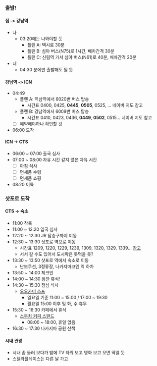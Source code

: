 ### 출발!
#### 집 -> 강남역
- 나
	- 03:20에는 나와야할 듯
		- 플랜 A: 택시로 30분
		- 플랜 B: 심야 버스(N75)로 1시간, 배차간격 30분
		- 플랜 C: 신림역 가서 심야 버스(N61)로 40분, 배차간격 20분
- 너
	- 04:30 분에만 출발해도 될 듯
#### 강남역 -> ICN
- 04:49 
	- 플랜 A: 역삼역에서 6020번 버스 탑승
		- 시간표 0400, 0425, **0445**, **0505**, 0525, ... 네이버 지도 참고
	- 플랜 B: 강남역에서 6009번 버스 탑승
		- 시간표 0410, 0423, 0436, **0449**, **0502**, 0515... 네이버 지도 참고
	- [ ] 예약해야하나 확인할 것
- 06:00 도착
#### ICN -> CTS
- 06:00 ~ 07:00 출국 심사
- 07:00 ~ 08:00 자유 시간 같지 않은 자유 시간
	- [ ] 아침 식사
	- [ ] 면세품 수령
	- [ ] 면세품 쇼핑
- 08:20 이륙
### 삿포로 도착
#### CTS -> 숙소
- 11:00 착륙
- 11:00 ~ 12:20 입국 심사
- 12:20 ~ 12:30 JR 탑승구까지 이동
- 12:30 ~ 13:30 삿포로 역으로 이동
	- 시간표 1209, 1220, 1229, 1239, 1309, 1320, 1329, 1339... [참고](https://blog.naver.com/lhy0732/223937912667)
	- 서서 갈 수도 있어서 도시락은 못먹을 듯?
- 13:30 ~ 13:50 삿포로 역에서 숙소로 이동
	- 난보쿠선, 3정류장, 나카지마코엔 역 하차
- 13:50 ~ 14:00 체크인
- 14:00 ~ 14:30 잠깐 휴식!
- 14:30 ~ 15:30 점심 식사
	- [오오카미 스프](https://maps.app.goo.gl/imkDLSamENJSjXGu9)
		- 일요일 기준 11:00 ~ 15:00 / 17:00 ~ 19:30
		- 월요일 15:00 이후 및 화, 수 휴무
- 15:30 ~ 16:30 카페에서 휴식
	- [스무치 커피 스탠드](https://maps.app.goo.gl/r92wdpee4oxgw2Cy5)
		- 08:00 ~ 18:00, 휴일 없음
- 16:30 ~ 17:30 나카지마 공원 산책
#### 시내 관광
- 시내 좀 둘러 보다가 밤에 TV 타워 보고 영화 보고 오면 딱일 듯
- 스텔라플레이스는 다른 날 가고